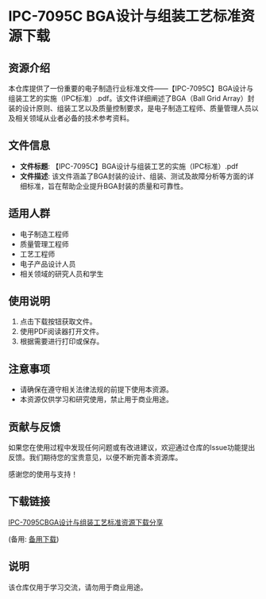 # IPC-7095C BGA设计与组装工艺标准资源下载

## 资源介绍

本仓库提供了一份重要的电子制造行业标准文件——【IPC-7095C】BGA设计与组装工艺的实施（IPC标准）.pdf。该文件详细阐述了BGA（Ball Grid Array）封装的设计原则、组装工艺以及质量控制要求，是电子制造工程师、质量管理人员以及相关领域从业者必备的技术参考资料。

## 文件信息

- **文件标题**: 【IPC-7095C】BGA设计与组装工艺的实施（IPC标准）.pdf
- **文件描述**: 该文件涵盖了BGA封装的设计、组装、测试及故障分析等方面的详细标准，旨在帮助企业提升BGA封装的质量和可靠性。

## 适用人群

- 电子制造工程师
- 质量管理工程师
- 工艺工程师
- 电子产品设计人员
- 相关领域的研究人员和学生

## 使用说明

1. 点击下载按钮获取文件。
2. 使用PDF阅读器打开文件。
3. 根据需要进行打印或保存。

## 注意事项

- 请确保在遵守相关法律法规的前提下使用本资源。
- 本资源仅供学习和研究使用，禁止用于商业用途。

## 贡献与反馈

如果您在使用过程中发现任何问题或有改进建议，欢迎通过仓库的Issue功能提出反馈。我们期待您的宝贵意见，以便不断完善本资源库。

感谢您的使用与支持！

## 下载链接
[IPC-7095CBGA设计与组装工艺标准资源下载分享](https://pan.quark.cn/s/6fdb12b811e8) 

(备用: [备用下载](https://pan.baidu.com/s/1FbRfrbh-8wy23aC3GWGm7g?pwd=1234))

## 说明

该仓库仅用于学习交流，请勿用于商业用途。
